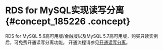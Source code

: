 # RDS for MySQL实现读写分离 {#concept_185226 .concept}

RDS for MySQL 5.6高可用版/金融版以及MySQL 5.7高可用版，购买只读实例后，可免费开通读写分离功能。 开通流程请参见[开通读写分离](../../../../intl.zh-CN/用户指南/读写分离/开通读写分离.md#)。

